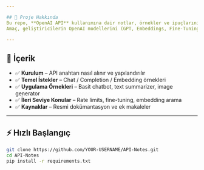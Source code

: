 ```yaml
---

## 🚀 Proje Hakkında
Bu repo, **OpenAI API** kullanımına dair notlar, örnekler ve ipuçlarını içerir.  
Amaç, geliştiricilerin OpenAI modellerini (GPT, Embeddings, Fine-Tuning, DALL·E, vb.) daha hızlı öğrenip projelerinde kullanmasına yardımcı olmaktır.  

---
```


## 📂 İçerik
- ✅ **Kurulum** – API anahtarı nasıl alınır ve yapılandırılır  
- ✅ **Temel İstekler** – Chat / Completion / Embedding örnekleri  
- ✅ **Uygulama Örnekleri** – Basit chatbot, text summarizer, image generator  
- ✅ **İleri Seviye Konular** – Rate limits, fine-tuning, embedding arama  
- ✅ **Kaynaklar** – Resmi dokümantasyon ve ek makaleler  

---

## ⚡ Hızlı Başlangıç
```bash
git clone https://github.com/YOUR-USERNAME/API-Notes.git
cd API-Notes
pip install -r requirements.txt
